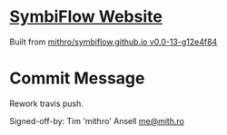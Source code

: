 # [SymbiFlow Website](https://symbiflow.github.io)

Built from [mithro/symbiflow.github.io v0.0-13-g12e4f84](https://github.com/mithro/symbiflow.github.io/commit/12e4f848109deedee03aa21fc74a5ed200177809)

# Commit Message

Rework travis push.

Signed-off-by: Tim 'mithro' Ansell <me@mith.ro>
